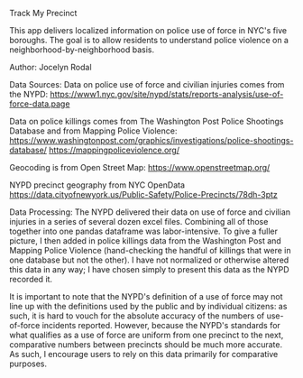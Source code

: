 

Track My Precinct

This app delivers localized information on police use of force in NYC's five boroughs. The goal is to allow residents to understand police violence on a neighborhood-by-neighborhood basis.

Author: Jocelyn Rodal

Data Sources:
Data on police use of force and civilian injuries comes from the NYPD:
https://www1.nyc.gov/site/nypd/stats/reports-analysis/use-of-force-data.page

Data on police killings comes from The Washington Post Police Shootings Database and from Mapping Police Violence:
https://www.washingtonpost.com/graphics/investigations/police-shootings-database/
https://mappingpoliceviolence.org/

Geocoding is from Open Street Map:
https://www.openstreetmap.org/

NYPD precinct geography from NYC OpenData
https://data.cityofnewyork.us/Public-Safety/Police-Precincts/78dh-3ptz

Data Processing:
The NYPD delivered their data on use of force and civilian injuries in a series of several dozen excel files. Combining all of those together into one pandas dataframe was labor-intensive. To give a fuller picture, I then added in police killings data from the Washington Post and Mapping Police Violence (hand-checking the handful of killings that were in one database but not the other). I have not normalized or otherwise altered this data in any way; I have chosen simply to present this data as the NYPD recorded it.

It is important to note that the NYPD's definition of a use of force may not line up with the definitions used by the public and by individual citizens: as such, it is hard to vouch for the absolute accuracy of the numbers of use-of-force incidents reported. However, because the NYPD's standards for what qualifies as a use of force are uniform from one precinct to the next, comparative numbers between precincts should be much more accurate. As such, I encourage users to rely on this data primarily for comparative purposes.
